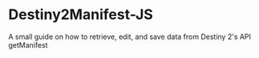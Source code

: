 # Destiny2Manifest-JS
A small guide on how to retrieve, edit, and save data from Destiny 2's API getManifest
